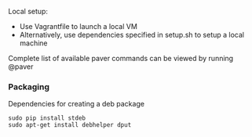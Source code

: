Local setup:

* Use Vagrantfile to launch a local VM
* Alternatively, use dependencies specified in setup.sh to setup a local machine

Complete list of available paver commands can be viewed by running @paver 

### Packaging


Dependencies for creating a deb package

```
sudo pip install stdeb
sudo apt-get install debhelper dput

```